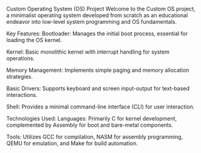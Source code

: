 Custom Operating System (OS) Project
Welcome to the Custom OS project, a minimalist operating system developed from scratch as an educational endeavor into low-level system programming and OS fundamentals.

Key Features:
Bootloader: Manages the initial boot process, essential for loading the OS kernel.

Kernel: Basic monolithic kernel with interrupt handling for system operations.

Memory Management: Implements simple paging and memory allocation strategies.

Basic Drivers: Supports keyboard and screen input-output for text-based interactions.

Shell: Provides a minimal command-line interface (CLI) for user interaction.

Technologies Used:
Languages: Primarily C for kernel development, complemented by Assembly for boot and bare-metal components.

Tools: Utilizes GCC for compilation, NASM for assembly programming, QEMU for emulation, and Make for build automation.
